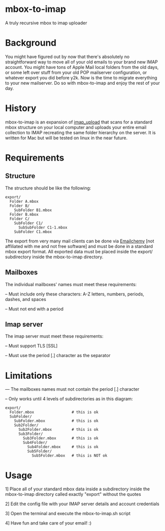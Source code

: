 # mbox-to-imap
A truly recursive mbox to imap uploader

# Background
You might have figured out by now that there's absolutely no straightforward way to move all of your old emails to your brand new IMAP account. You might have tons of Apple Mail local folders from the old days, or some left over stuff from your old POP mailserver configuration, or whatever export you did before y2k. Now is the time to migrate everything to your new mailserver. Do so with mbox-to-imap and enjoy the rest of your day.

# History
mbox-to-imap is an expansion of [imap_upload](https://github.com/rgladwell/imap-upload) that scans for a standard mbox structure on your local computer and uploads your entire email collection to IMAP recreating the same folder hierarchy on the server. It is written for Mac but will be tested on linux in the near future.

# Requirements
## Structure
The structure should be like the following:

```
export/
  Folder A.mbox
  Folder B/
    SubFolder B1.mbox
  Folder B.mbox
  Folder C/
    SubFolder C1/
      SubSubFolder C1-1.mbox
    SubFolder C1.mbox
```

The export from very many mail clients can be done via [Emailchemy](http://weirdkid.com/emailchemy/) [not affiliated with me and not free software] and must be done in a standard mbox export format. All exported data must be placed inside the export/ subdirectory inside the mbox-to-imap directory.

## Mailboxes

The individual mailboxes' names must meet these requirements:

  – Must include only these characters: A-Z letters, numbers, periods, dashes, and spaces
  
  – Must not end with a period

## Imap server

The imap server must meet these requirements:

  – Must support TLS [SSL]

  – Must use the period [.] character as the separator

# Limitations

  — The mailboxes names must not contain the period [.] character

  – Only works until 4 levels of subdirectories as in this diagram:
  
```
export/
  Folder.mbox                 # this is ok
  SubFolder/
    SubFolder.mbox            # this is ok
    Sub2Folder/
      Sub2Folder.mbox         # this is ok
      Sub3Folder/
        Sub3Folder.mbox       # this is ok
        Sub4Folder/
          Sub4Folder.mbox     # this is ok
          Sub5Folder/
            Sub5Folder.mbox   # this is NOT ok
```

# Usage

1] Place all of your standard mbox data inside a subdirectory inside the mbox-to-imap directory called exactly "export" without the quotes

2] Edit the config file with your IMAP server details and account credentials

3] Open the terminal and execute the mbox-to-imap.sh script

4] Have fun and take care of your email! :)

